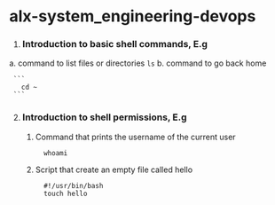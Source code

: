 # alx-system_engineering-devops
1. ### Introduction to basic shell commands, E.g
  a. command to list files or directories
     ```
       ls
     ```
  b. command to go back home

     ```
       cd ~
     ```
2. ### Introduction to shell permissions, E.g

   1. Command that prints the username of the current user
      ```
        whoami
      ```

   2. Script that create an empty file called hello
      ```
        #!/usr/bin/bash
        touch hello
      ```
      

